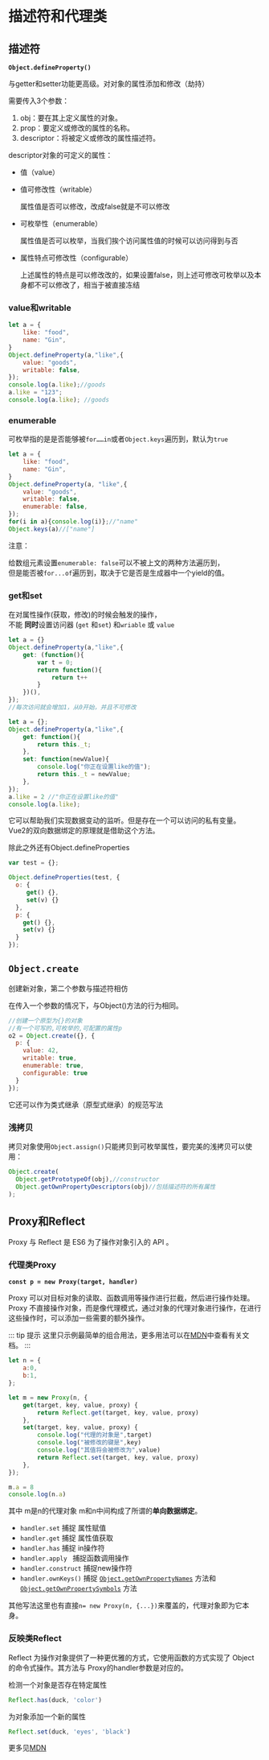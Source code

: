 # 描述符和代理类

## 描述符

**`Object.defineProperty()`**

与getter和setter功能更高级。对对象的属性添加和修改（劫持）

需要传入3个参数：

1. obj：要在其上定义属性的对象。
2. prop：要定义或修改的属性的名称。
3. descriptor：将被定义或修改的属性描述符。

descriptor对象的可定义的属性：

* 值（value）

* 值可修改性（writable）

  属性值是否可以修改，改成false就是不可以修改

* 可枚举性（enumerable）

  属性值是否可以枚举，当我们挨个访问属性值的时候可以访问得到与否

* 属性特点可修改性（configurable）

  上述属性的特点是可以修改改的，如果设置false，则上述可修改可枚举以及本身都不可以修改了，相当于被直接冻结

### value和writable

```js
let a = {
    like: "food",
    name: "Gin",
}
Object.defineProperty(a,"like",{
    value: "goods",
    writable: false,
});
console.log(a.like);//goods
a.like = "123";
console.log(a.like); //goods
```

### enumerable

可枚举指的是是否能够被`for……in`或者`Object.keys`遍历到，默认为`true`

```js
let a = {
    like: "food",
    name: "Gin",
}
Object.defineProperty(a, "like",{
    value: "goods",
    writable: false,
    enumerable: false,
});
for(i in a){console.log(i)};//"name"
Object.keys(a)//["name"]
```

注意：

给数组元素设置`enumerable: false`可以不被上文的两种方法遍历到，    
但是能否被`for...of`遍历到，取决于它是否是生成器中一个yield的值。

### get和set

在对属性操作(获取，修改)的时候会触发的操作，    
不能 **同时**设置访问器 (`get` 和`set`) 和`wriable` 或 `value`

```js
let a = {}
Object.defineProperty(a,"like",{
    get: (function(){
      	var t = 0;
        return function(){
        	return t++
    	}
    })(),
}); 
//每次访问就会增加1，从0开始，并且不可修改
```

```js
let a = {};
Object.defineProperty(a,"like",{
    get: function(){
    	return this._t;
	},
    set: function(newValue){
		console.log("你正在设置like的值");	
        return this._t = newValue;
    },
}); 
a.like = 2 //"你正在设置like的值"
console.log(a.like);
```

它可以帮助我们实现数据变动的监听。但是存在一个可以访问的私有变量。    
Vue2的双向数据绑定的原理就是借助这个方法。

除此之外还有Object.defineProperties

```js
var test = {};

Object.defineProperties(test, {
  o: {
     get() {},
     set(v) {}
  },
  p: {
    get() {},
    set(v) {}
  }
});
```



## `Object.create`

创建新对象，第二个参数与描述符相仿

在传入一个参数的情况下，与Object()方法的行为相同。

```js
//创建一个原型为{}的对象
//有一个可写的,可枚举的,可配置的属性p
o2 = Object.create({}, {
  p: {
    value: 42,
    writable: true,
    enumerable: true,
    configurable: true
  }
});
```

它还可以作为类式继承（原型式继承）的规范写法

### 浅拷贝

拷贝对象使用`Object.assign()`只能拷贝到可枚举属性，要完美的浅拷贝可以使用：

```js
Object.create(
  Object.getPrototypeOf(obj),//constructor
  Object.getOwnPropertyDescriptors(obj)//包括描述符的所有属性
);
```



## Proxy和Reflect

Proxy 与 Reflect 是 ES6 为了操作对象引入的 API 。

### 代理类Proxy

**`const p = new Proxy(target, handler)`**

Proxy 可以对目标对象的读取、函数调用等操作进行拦截，然后进行操作处理。    
Proxy 不直接操作对象，而是像代理模式，通过对象的代理对象进行操作，在进行这些操作时，可以添加一些需要的额外操作。    

::: tip 提示
这里只示例最简单的组合用法，更多用法可以在[MDN](https://developer.mozilla.org/zh-CN/docs/Web/JavaScript/Reference/Global_Objects/Proxy)中查看有关文档。
:::

```js
let n = {  
    a:0,
    b:1,
}; 

let m = new Proxy(n, {
    get(target, key, value, proxy) { 
        return Reflect.get(target, key, value, proxy)
    },
    set(target, key, value, proxy) { 
        console.log("代理的对象是",target)
        console.log("被修改的键是",key)
        console.log("其值将会被修改为",value)
        return Reflect.set(target, key, value, proxy)
    },
});

m.a = 8
console.log(n.a)
```

其中 m是n的代理对象 m和n中间构成了所谓的**单向数据绑定**。

- `handler.set`    捕捉 属性赋值
- `handler.get`    捕捉 属性值获取
- `handler.has`    捕捉 in操作符
- `handler.apply `      捕捉函数调用操作
- `handler.construct`      捕捉new操作符
- `handler.ownKeys()`      捕捉 [`Object.getOwnPropertyNames`](https://developer.mozilla.org/zh-CN/docs/Web/JavaScript/Reference/Global_Objects/Object/getOwnPropertyNames) 方法和 [`Object.getOwnPropertySymbols`](https://developer.mozilla.org/zh-CN/docs/Web/JavaScript/Reference/Global_Objects/Object/getOwnPropertySymbols) 方法


其他写法这里也有直接`n= new Proxy(n, {...})`来覆盖的，代理对象即为它本身。



### 反映类Reflect

Reflect 为操作对象提供了一种更优雅的方式，它使用函数的方式实现了 Object 的命令式操作。其方法与 Proxy的handler参数是对应的。

检测一个对象是否存在特定属性

```js
Reflect.has(duck, 'color')
```

为对象添加一个新的属性

```js
Reflect.set(duck, 'eyes', 'black')
```

更多见[MDN](https://developer.mozilla.org/zh-CN/docs/orphaned/Web/JavaScript/Reference/Global_Objects/Reflect)